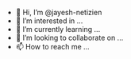 - 👋 Hi, I’m @jayesh-netizien
- 👀 I’m interested in ...
- 🌱 I’m currently learning ...
- 💞️ I’m looking to collaborate on ...
- 📫 How to reach me ...

<!---
jayesh-netizien/jayesh-netizien is a ✨ special ✨ repository because its `README.md` (this file) appears on your GitHub profile.
You can click the Preview link to take a look at your changes.
--->
